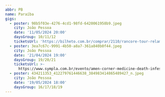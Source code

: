 ```yaml
---
abbr: PB
name: Paraíba
gigs:
  - poster: 98b5f03e-4276-4cd1-98fd-6420061958b9.jpeg
    city: João Pessoa
    date: '11/05/2024 20:00'
    daysGroup: 10/11/12
    ticketsUrl: 'https://bilheto.com.br/comprar/2110/rancore-tour-relampago'
  - poster: 3ea7c67c-9991-4b50-a8a7-361a840b0f44.jpeg
    city: João Pessoa
    date: '21/04/2024 19:00'
    daysGroup: 19/20/21
    ticketsUrl: >-
      https://www.sympla.com.br/evento/amen-corner-medicine-death-infested-blood-e-sodoma/2360774
  - poster: 434211353_412279761446638_384983414865489427_n.jpeg
    city: João Pessoa
    date: '19/05/2024 18:00'
    daysGroup: 16/17/18/19
---
```


